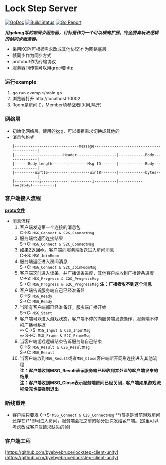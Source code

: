 # Lock Step Server

[![GoDoc](https://godoc.org/github.com/byebyebruce/lockstepserver?status.png)](https://godoc.org/github.com/byebyebruce/lockstepserver)
[![Build Status](https://travis-ci.org/bailu1901/lockstepserver.svg?branch=master)](https://travis-ci.org/byebyebruce/lockstepserver)
[![Go Report](https://goreportcard.com/badge/github.com/byebyebruce/lockstepserver)](https://goreportcard.com/report/github.com/byebyebruce/lockstepserver)

_**用golang写的帧同步服务器，目标是作为一个可以横向扩展，完全脱离玩法逻辑的帧同步服务器。**_
		
* 采用KCP(可根据需求改成其他协议)作为网络底层
* 帧同步作为同步方式
* protobuf作为传输协议
* 服务器间传输可以用grpc和http


### 运行example

1. go run example/main.go
1. 浏览器打开 http://localhost:10002
1. Room是房间ID，Member填参战者ID(用,隔开)

### 网络层
* 初始化网络层，使用的[kcp](https://github.com/skywind3000/kcp)，可以根据需求切换成其他的
* 消息包格式
	```
	|-----------------------------message-----------------------------------------|
	|----------------------Header------------------|------------Body--------------|
	|------Body Length-------|--------Msg ID-------|------------Body--------------|
	|---------uint16---------|---------uint8-------|------------bytes-------------|
	|-----------2------------|----------1----------|-----------len(Body)----------|
	```

### 客户端接入流程  
[**proto文件**](pb/message.proto)

	
* 消息流程  
	1. 客户端发送第一个连接的消息包  
		C->S: `MSG_Connect & C2S_ConnectMsg`
	1. 服务端给返回连接结果  
		S->C: `MSG_Connect & S2C_ConnectMsg`
	1. 如果2返回ok，客户端向服务端发送进入房间消息  
		C->S: `MSG_JoinRoom`
	1. 服务端返回进入房间消息  
		S->C: `MSG_Connect & S2C_JoinRoomMsg`
	1. 客户端这时进入读条，并广播读条进度，其他客户端收到广播读条进度  
		C->S: `MSG_Progress & C2S_ProgressMsg`  
		S->C: `MSG_Progress & S2C_ProgressMsg`  **注：广播者收不到这个消息**
	1. 客户端告诉服务端自己已经准备好  
		C->S: `MSG_Ready`  
		S->C: `MSG_Ready`  
	1. 当所有客户端都已经准备好，服务端广播开始  
		S->C: `MSG_Start`  
	1. 客户端可以进入游戏状态，客户端不停的向服务端发送操作，服务端不停的广播帧数据  
		∞ C->S: `MSG_Input & C2S_InputMsg`  
		∞ S->C: `MSG_Frame & S2C_FrameMsg`  
	1. 当客户端游戏逻辑结束告诉服务端自己结束  
		C->S: `MSG_Result & C2S_ResultMsg`  
		S->C: `MSG_Result`  
	1. 当客户端收到`MSG_Result`或者`MSG_Close`客户端断开网络连接进入其他流程  
		**注：客户端收到MSG_Result表示服务端已经收到并处理的客户端发来的结果**  
		**注：客户端收到MSG_Close表示服务端房间已经关闭，客户端如果游戏流程没完也要强制退出**



### 断线重连

* 客户端只要发 C->S: `MSG_Connect & C2S_ConnectMsg` **(前提是当前游戏房间还存在)**即可进入房间，服务端会把之前的帧分批次发给客户端。(这里可以考虑改成客户端请求缺失的帧)



### 客户端工程
[https://github.com/byebyebruce/lockstep-client-unity](https://github.com/byebyebruce/lockstep-client-unity)




